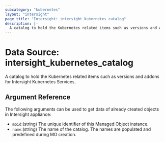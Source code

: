 ```yaml
---
subcategory: "kubernetes"
layout: "intersight"
page_title: "Intersight: intersight_kubernetes_catalog"
description: |-
  A catalog to hold the Kubernetes related items such as versions and addons for Intersight Kubernetes Services.
---
```


# Data Source: intersight_kubernetes_catalog
A catalog to hold the Kubernetes related items such as versions and addons for Intersight Kubernetes Services.
## Argument Reference
The following arguments can be used to get data of already created objects in Intersight appliance:
* `moid`:(string) The unique identifier of this Managed Object instance. 
* `name`:(string) The name of the catalog. The names are populated and predefined during MO creation. 
